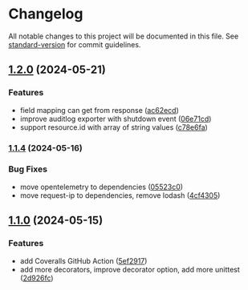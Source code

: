 # Changelog

All notable changes to this project will be documented in this file. See [standard-version](https://github.com/conventional-changelog/standard-version) for commit guidelines.

## [1.2.0](https://github.com/thanhlcm90/nestjs-auditlog/compare/v1.1.4...v1.2.0) (2024-05-21)


### Features

* field mapping can get from response ([ac62ecd](https://github.com/thanhlcm90/nestjs-auditlog/commit/ac62ecda89c03ea1d2b3328ac060089bda763692))
* improve auditlog exporter with shutdown event ([06e71cd](https://github.com/thanhlcm90/nestjs-auditlog/commit/06e71cd49e1c6357e648bf387511af01bad774ae))
* support resource.id with array of string values ([c78e6fa](https://github.com/thanhlcm90/nestjs-auditlog/commit/c78e6faade93625cf0ad6d46b19f919a3fae6bae))

### [1.1.4](https://github.com/thanhlcm90/nestjs-auditlog/compare/v1.1.0...v1.1.4) (2024-05-16)


### Bug Fixes

* move opentelemetry to dependencies ([05523c0](https://github.com/thanhlcm90/nestjs-auditlog/commit/05523c0854443ba851c5ce7e7662cf9289d8c320))
* move request-ip to dependencies, remove lodash ([4cf4305](https://github.com/thanhlcm90/nestjs-auditlog/commit/4cf43050d23772db36378b251c63a6df7393271a))

## [1.1.0](https://github.com/thanhlcm90/nestjs-auditlog/compare/v1.0.0...v1.1.0) (2024-05-15)


### Features

* add Coveralls GitHub Action ([5ef2917](https://github.com/thanhlcm90/nestjs-auditlog/commit/5ef2917f3ad081714761cceccfbedfb52deb2f54))
* add more decorators, improve decorator option, add more unittest ([2d926fc](https://github.com/thanhlcm90/nestjs-auditlog/commit/2d926fc34291b1dd11bb411be4d09aab4bd620c5))
